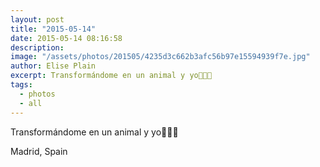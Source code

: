 ```yaml
---
layout: post
title: "2015-05-14"
date: 2015-05-14 08:16:58
description: 
image: "/assets/photos/201505/4235d3c662b3afc56b97e15594939f7e.jpg"
author: Elise Plain
excerpt: Transformándome en un animal y yo🐇🐐🐁
tags: 
  - photos
  - all
---
```


Transformándome en un animal y yo🐇🐐🐁
<p></p>
Madrid, Spain